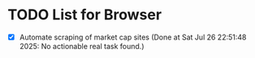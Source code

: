 # TODO List for Browser

- [x] Automate scraping of market cap sites  (Done at Sat Jul 26 22:51:48 2025: No actionable real task found.)